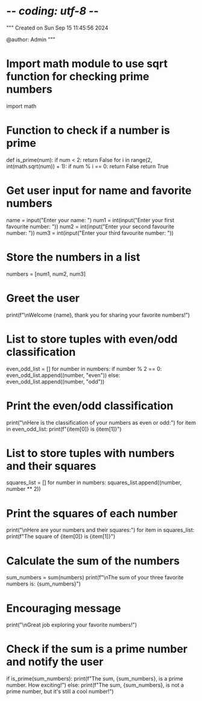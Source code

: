 # -*- coding: utf-8 -*-
"""
Created on Sun Sep 15 11:45:56 2024

@author: Admin
"""

# Import math module to use sqrt function for checking prime numbers
import math

# Function to check if a number is prime
def is_prime(num):
    if num < 2:
        return False
    for i in range(2, int(math.sqrt(num)) + 1):
        if num % i == 0:
            return False
    return True

# Get user input for name and favorite numbers 
name = input("Enter your name: ")
num1 = int(input("Enter your first favourite number: "))
num2 = int(input("Enter your second favourite number: "))
num3 = int(input("Enter your third favourite number: "))

# Store the numbers in a list
numbers = [num1, num2, num3]

# Greet the user
print(f"\nWelcome {name}, thank you for sharing your favorite numbers!")

# List to store tuples with even/odd classification
even_odd_list = []
for number in numbers:
    if number % 2 == 0:
        even_odd_list.append((number, "even"))
    else:
        even_odd_list.append((number, "odd"))

# Print the even/odd classification
print("\nHere is the classification of your numbers as even or odd:")
for item in even_odd_list:
    print(f"{item[0]} is {item[1]}")

# List to store tuples with numbers and their squares
squares_list = []
for number in numbers:
    squares_list.append((number, number ** 2))

# Print the squares of each number
print("\nHere are your numbers and their squares:")
for item in squares_list:
    print(f"The square of {item[0]} is {item[1]}")

# Calculate the sum of the numbers
sum_numbers = sum(numbers)
print(f"\nThe sum of your three favorite numbers is: {sum_numbers}")

# Encouraging message
print("\nGreat job exploring your favorite numbers!")

# Check if the sum is a prime number and notify the user
if is_prime(sum_numbers):
    print(f"The sum, {sum_numbers}, is a prime number. How exciting!")
else:
    print(f"The sum, {sum_numbers}, is not a prime number, but it's still a cool number!")
